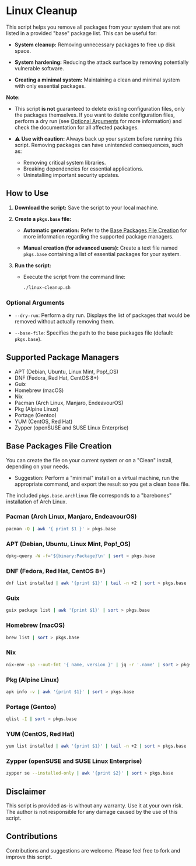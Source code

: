# Linux Cleanup

This script helps you remove all packages from your system that are not listed in a provided "base" package list. This can be useful for:

* **System cleanup:** Removing unnecessary packages to free up disk space.

* **System hardening:** Reducing the attack surface by removing potentially vulnerable software.

* **Creating a minimal system:** Maintaining a clean and minimal system with only essential packages.

**Note:**

* This script **is not** guaranteed to delete existing configuration files, only the packages themselves. If you want to delete configuration files, perform a dry run (see [Optional Arguments](#optional-arguments) for more information) and check the documentation for all affected packages.

* ⚠️ **Use with caution:** Always back up your system before running this script. Removing packages can have unintended consequences, such as:
  * Removing critical system libraries.
  * Breaking dependencies for essential applications.
  * Uninstalling important security updates.

## How to Use

1. **Download the script:** Save the script to your local machine.

2. **Create a `pkgs.base` file:**

    - **Automatic generation:** Refer to the [Base Packages File Creation](#base-packages-file-creation) for more information regarding the supported package managers.

    - **Manual creation (for advanced users):** Create a text file named `pkgs.base` containing a list of essential packages for your system.

3. **Run the script:**

    - Execute the script from the command line:
       ```bash
       ./linux-cleanup.sh 
       ```

### Optional Arguments

* `--dry-run`: Perform a dry run. Displays the list of packages that would be removed without actually removing them.

* `--base-file`: Specifies the path to the base packages file (default: `pkgs.base`). 

## Supported Package Managers

* APT (Debian, Ubuntu, Linux Mint, Pop!_OS)
* DNF (Fedora, Red Hat, CentOS 8+)
* Guix
* Homebrew (macOS)
* Nix
* Pacman (Arch Linux, Manjaro, EndeavourOS)
* Pkg (Alpine Linux)
* Portage (Gentoo)
* YUM (CentOS, Red Hat)
* Zypper (openSUSE and SUSE Linux Enterprise)

## Base Packages File Creation

You can create the file on your current system or on a "Clean" install, depending on your needs.

* Suggestion: Perform a "minimal" install on a virtual machine, run the appropriate command, and export the result so you get a clean base file.

The included `pkgs.base.archlinux` file corresponds to a "barebones" installation of Arch Linux.

### Pacman (Arch Linux, Manjaro, EndeavourOS)

```bash
pacman -Q | awk '{ print $1 }' > pkgs.base
```

### APT (Debian, Ubuntu, Linux Mint, Pop!_OS)

```bash
dpkg-query -W -f='${binary:Package}\n' | sort > pkgs.base
```

### DNF (Fedora, Red Hat, CentOS 8+)

```bash
dnf list installed | awk '{print $1}' | tail -n +2 | sort > pkgs.base 
```

### Guix

```bash
guix package list | awk '{print $1}' | sort > pkgs.base
```

### Homebrew (macOS)

```bash
brew list | sort > pkgs.base
```

### Nix

```bash
nix-env -qa --out-fmt '{ name, version }' | jq -r '.name' | sort > pkgs.base
```

### Pkg (Alpine Linux)

```bash
apk info -v | awk '{print $1}' | sort > pkgs.base
```

### Portage (Gentoo)

```bash
qlist -I | sort > pkgs.base
```

### YUM (CentOS, Red Hat)

```bash
yum list installed | awk '{print $1}' | tail -n +2 | sort > pkgs.base 
```

### Zypper (openSUSE and SUSE Linux Enterprise)

```bash
zypper se --installed-only | awk '{print $2}' | sort > pkgs.base
```

## Disclaimer

This script is provided as-is without any warranty. Use it at your own risk. The author is not responsible for any damage caused by the use of this script.

## Contributions

Contributions and suggestions are welcome. Please feel free to fork and improve this script.
